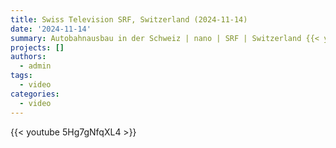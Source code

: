 ```yaml
---
title: Swiss Television SRF, Switzerland (2024-11-14)
date: '2024-11-14'
summary: Autobahnausbau in der Schweiz | nano | SRF | Switzerland {{< youtube 5Hg7gNfqXL4 >}}
projects: []
authors:
  - admin
tags:
  - video
categories:
  - video
---
```


{{< youtube 5Hg7gNfqXL4 >}}
